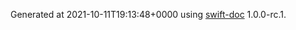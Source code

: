 Generated at 2021-10-11T19:13:48+0000 using [swift-doc](https://github.com/SwiftDocOrg/swift-doc) 1.0.0-rc.1.
